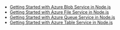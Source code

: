 
* [Getting Started with Azure Blob Service in Node.js](https://azure.microsoft.com/resources/samples/storage-blob-node-getting-started/)
* [Getting Started with Azure File Service in Node.js](https://azure.microsoft.com/resources/samples/storage-file-node-getting-started/)
* [Getting Started with Azure Queue Service in Node.js](https://azure.microsoft.com/resources/samples/storage-queue-node-getting-started/)
* [Getting Started with Azure Table Service in Node.js](https://azure.microsoft.com/resources/samples/storage-table-node-getting-started/)
